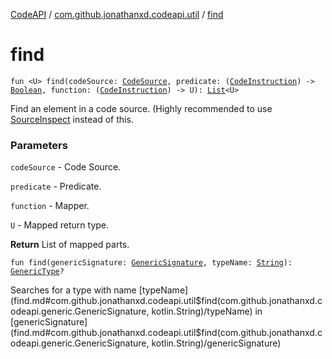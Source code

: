[CodeAPI](../index.md) / [com.github.jonathanxd.codeapi.util](index.md) / [find](.)

# find

`fun <U> find(codeSource: `[`CodeSource`](../com.github.jonathanxd.codeapi/-code-source/index.md)`, predicate: (`[`CodeInstruction`](../com.github.jonathanxd.codeapi/-code-instruction.md)`) -> `[`Boolean`](https://kotlinlang.org/api/latest/jvm/stdlib/kotlin/-boolean/index.html)`, function: (`[`CodeInstruction`](../com.github.jonathanxd.codeapi/-code-instruction.md)`) -> U): `[`List`](https://kotlinlang.org/api/latest/jvm/stdlib/kotlin.collections/-list/index.html)`<U>`

Find an element in a code source. (Highly recommended to use [SourceInspect](../com.github.jonathanxd.codeapi.inspect/-source-inspect/index.md) instead of this.

### Parameters

`codeSource` - Code Source.

`predicate` - Predicate.

`function` - Mapper.

`U` - Mapped return type.

**Return**
List of mapped parts.

`fun find(genericSignature: `[`GenericSignature`](../com.github.jonathanxd.codeapi.generic/-generic-signature/index.md)`, typeName: `[`String`](https://kotlinlang.org/api/latest/jvm/stdlib/kotlin/-string/index.html)`): `[`GenericType`](../com.github.jonathanxd.codeapi.type/-generic-type/index.md)`?`

Searches for a type with name [typeName](find.md#com.github.jonathanxd.codeapi.util$find(com.github.jonathanxd.codeapi.generic.GenericSignature, kotlin.String)/typeName) in [genericSignature](find.md#com.github.jonathanxd.codeapi.util$find(com.github.jonathanxd.codeapi.generic.GenericSignature, kotlin.String)/genericSignature)

